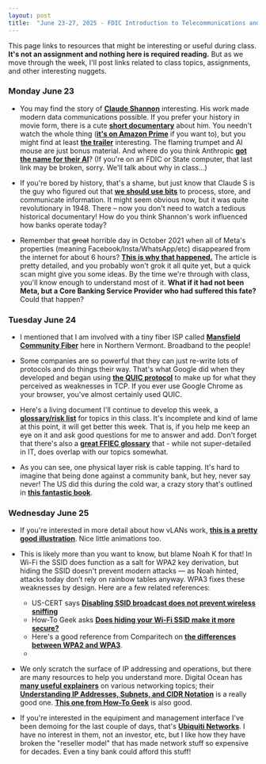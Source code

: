 ```yaml
---
layout: post
title:  "June 23-27, 2025 - FDIC Introduction to Telecommunications and Networking"
---
```


This page links to resources that might be interesting or useful during class. **It's not an assignment and nothing here is required reading.** But as we move through the week, I'll post links related to class topics, assignments, and other interesting nuggets.

### Monday June 23

- You may find the story of [**Claude Shannon**](https://www.historyofdatascience.com/claude-shannon/) interesting. His work made modern data communications possible. If you prefer your history in movie form, there is a cute [**short documentary**](https://thebitplayer.com/) about him. You needn't watch the whole thing ([**it's on Amazon Prime**](https://www.amazon.com/Bit-Player-John-Hutton/dp/B08D2TXKSX/ref=sr_1_1?crid=3E4Z8DHU6MWW9&keywords=bit+player+movie&qid=1670604926&sprefix=bit+player+movie%2Caps%2C266&sr=8-1) if you want to), but you might find at least [**the trailer**](https://www.youtube.com/watch?v=E3OldEtfBrE) interesting. The flaming trumpet and AI mouse are just bonus material. And where do you think Anthropic [**got the name for their AI**](https://claude.ai/new)? (If you're on an FDIC or State computer, that last link may be broken, sorry. We'll talk about why in class...)

- If you're bored by history, that's a shame, but just know that Claude S is the guy who figured out that [**we should use bits**](https://en.wikipedia.org/wiki/A_Mathematical_Theory_of_Communication) to process, store, and communicate information. It might seem obvious now, but it was quite revolutionary in 1948. There – now you don't need to watch a tedious historical documentary! How do you think Shannon's work influenced how banks operate today?

- Remember that ~~great~~ horrible day in October 2021 when all of Meta's properties (meaning Facebook/Insta/WhatsApp/etc) disappeared from the internet for about 6 hours? [**This is why that happened.**](https://blog.cloudflare.com/october-2021-facebook-outage/) The article is pretty detailed, and you probably won't grok it all quite yet, but a quick scan might give you some ideas. By the time we're through with class, you'll know enough to understand most of it. **What if it had not been Meta, but a Core Banking Service Provider who had suffered this fate?** Could that happen?

### Tuesday June 24

- I mentioned that I am involved with a tiny fiber ISP called [**Mansfield Community Fiber**](https://mcfibervt.com) here in Northern Vermont. Broadband to the people!

- Some companies are so powerful that they can just re-write lots of protocols and do things their way. That's what Google did when they developed and began using [**the QUIC protocol**](https://en.wikipedia.org/wiki/QUIC) to make up for what they perceived as weaknesses in TCP. If you ever use Google Chrome as your browser, you've almost certainly used QUIC.

- Here's a living document I'll continue to develop this week, a [**glossary/risk list**](https://class.hillvt.com/assets/glossary.txt) for topics in this class. It's incomplete and kind of lame at this point, it will get better this week. That is, if you help me keep an eye on it and ask good questions for me to answer and add. Don't forget that there's also a [**great FFIEC glossary**](https://ithandbook.ffiec.gov/glossary) that - while not super-detailed in IT, does overlap with our topics somewhat.

- As you can see, one physical layer risk is cable tapping. It's hard to imagine that being done against a community bank, but hey, never say never! The US did this during the cold war, a crazy story that's outlined in [**this fantastic book**](https://www.thriftbooks.com/w/blind-mans-bluff-the-untold-story-of-american-submarine-espionage-by-sherry-sontag-christopher-drew/250927/).

### Wednesday June 25

- If you're interested in more detail about how vLANs work, [**this is a pretty good illustration**](https://www.networkacademy.io/ccna/ethernet/vlan-trunking). Nice little animations too.

- This is likely more than you want to know, but blame Noah K for that! In Wi-Fi the SSID does function as a salt for WPA2 key derivation, but hiding the SSID doesn't prevent modern attacks — as Noah hinted, attacks today don’t rely on rainbow tables anyway. WPA3 fixes these weaknesses by design. Here are a few related references: 

     - US-CERT says [**Disabling SSID broadcast does not prevent wireless sniffing**](https://www.cisa.gov/news-events/news/securing-wireless-networks)
     - How-To Geek asks [**Does hiding your Wi-Fi SSID make it more secure?**](https://www.howtogeek.com/218928/does-hiding-your-wi-fi-ssid-make-your-network-more-secure/)
     - Here's a good reference from Comparitech on [**the differences between WPA2 and WPA3**](https://www.comparitech.com/blog/information-security/what-is-wpa3/). 
     -


- We only scratch the surface of IP addressing and operations, but there are many resources to help you understand more. Digital Ocean has [**many useful explainers**](https://www.digitalocean.com/community/tags/networking) on various networking topics; their [**Understanding IP Addresses, Subnets, and CIDR Notation**](https://www.digitalocean.com/community/tutorials/understanding-ip-addresses-subnets-and-cidr-notation-for-networking) is a really good one. [**This one from How-To Geek**](https://www.howtogeek.com/341307/how-do-ip-addresses-work/) is also good.

- If you're interested in the equipiment and management interface I've been demoing for the last couple of days, that's [**Ubiquiti Networks**](https://www.ui.com/). I have no interest in them, not an investor, etc, but I like how they have broken the "reseller model" that has made network stuff so expensive for decades. Even a tiny bank could afford this stuff!


